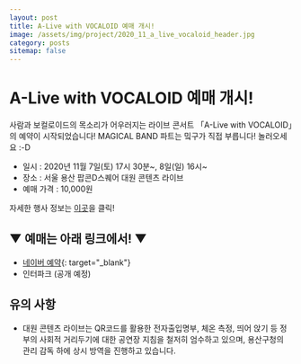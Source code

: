 ```yaml
---
layout: post
title: A-Live with VOCALOID 예매 개시!
image: /assets/img/project/2020_11_a_live_vocaloid_header.jpg
category: posts
sitemap: false
---
```


# A-Live with VOCALOID 예매 개시!

사람과 보컬로이드의 목소리가 어우러지는 라이브 콘서트 「A-Live with VOCALOID」의 예약이 시작되었습니다!
MAGICAL BAND 파트는 밐구가 직접 부릅니다! 놀러오세요 :-D

- 일시 : 2020년 11월 7일(토) 17시 30분~, 8일(일) 16시~
- 장소 : 서울 용산 팝콘D스퀘어 대원 콘텐츠 라이브
- 예매 가격 : 10,000원

자세한 행사 정보는 [이곳](/works/a-live-vocaloid)을 클릭!

## ▼ 예매는 아래 링크에서! ▼
- [네이버 예약](https://booking.naver.com/booking/5/bizes/423209/items/3623631){: target="_blank"}
- 인터파크 (공개 예정)

## 유의 사항
- 대원 콘텐츠 라이브는 QR코드를 활용한 전자출입명부, 체온 측정, 띄어 앉기 등 정부의 사회적 거리두기에 대한 공연장 지침을 철저히 엄수하고 있으며, 용산구청의 관리 감독 하에 상시 방역을 진행하고 있습니다.